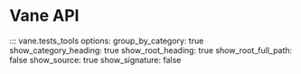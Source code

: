 # Vane API

::: vane.tests_tools
    options:
      group_by_category: true
      show_category_heading: true
      show_root_heading: true
      show_root_full_path: false
      show_source: true
      show_signature: false
